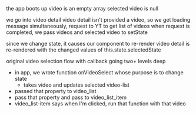 the app boots up
video is an empty array
selected video is null

we go into video detail
video detail isn't provided a video, so we get loading message
simultaneously, request to YT to get list of videos
when request is completed, we pass videos and selected video to setState

since we change state, it causes our component to re-render
video detail is re-rendered with the changed values of this.state.selectedState



original video selection flow with callback going two+ levels deep
- in app, we wrote function onVideoSelect whose purpose is to change state
  - takes video and updates selected video-list
- passed that property to video_list
- pass that property and pass to video_list_item   
- video_list-item says when I'm clicked, run that function with that video
